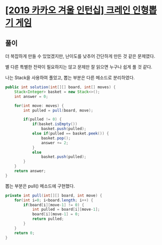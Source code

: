 # [[2019 카카오 겨울 인턴십] 크레인 인형뽑기 게임](https://programmers.co.kr/learn/courses/30/lessons/64061)

## 풀이

더 복잡하게 만들 수 있었겠지만, 난이도를 낮추어 간단하게 만든 것 같은 문제였다.

별 다른 특별한 전략이 필요하지는 않고 문제만 잘 읽으면 누구나 쉽게 풀 것 같다.

나는 Stack을 사용하여 풀었고, 뽑는 부분은 다른 메소드로 분리하였다.

```java
public int solution(int[][] board, int[] moves) {
    Stack<Integer> basket = new Stack<>();
    int answer = 0;

    for(int move: moves) {
        int pulled = pull(board, move);

        if(pulled != 0) {
            if(basket.isEmpty())
                basket.push(pulled);
            else if(pulled == basket.peek()) {
                basket.pop();
                answer += 2;
            }
            else
                basket.push(pulled);
        }
    }
    return answer;
}
```

뽑는 부분은 pull() 메소드에 구현했다.

```java
private int pull(int[][] board, int move) {
    for(int i=0; i<board.length; i++) {
        if(board[i][move-1] != 0) {
            int pulled = board[i][move-1];
            board[i][move-1] = 0;
            return pulled;
        }
    }
    return 0;
}
```
